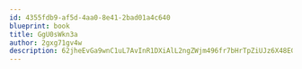 ```yaml
---
id: 4355fdb9-af5d-4aa0-8e41-2bad01a4c640
blueprint: book
title: GgU0sWkn3a
author: 2gxg71gv4w
description: 62jheEvGa9wnC1uL7AvInR1DXiAlL2ngZWjm496fr7bHrTpZiUJz6X48EGTku8kyN7RvXrH3oZzt1G4U5WbouivoK7B239MtpmTv
---
```

